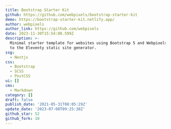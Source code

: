```yaml
---
title: Bootstrap Starter Kit
github: https://github.com/webpixels/bootstrap-starter-kit
demo: https://bootstrap-starter-kit.netlify.app/
author: webpixels
author_link: https://github.com/webpixels
date: 2023-11-30T15:54:00.599Z
description: >-
  Minimal starter template for websites using Bootstrap 5 and Webpixels CSS next
  to the Eleventy static site generator.
ssg:
  - Nextjs
css:
  - Bootstrap
  - SCSS
  - PostCSS
ui: []
cms:
  - Markdown
category: []
draft: false
publish_date: '2021-05-31T08:05:29Z'
update_date: '2023-07-08T09:25:38Z'
github_star: 52
github_fork: 10
---
```

